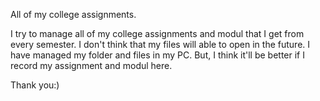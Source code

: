   All of my college assignments.

I try to manage all of my college assignments and modul that I get from every semester. 
I don't think that my files will able to open in the future. I have managed my folder and files in my PC. But, I think it'll be better if I record my assignment and modul here. 

Thank you:)


